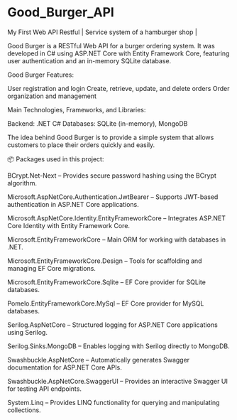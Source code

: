 <h1>Good_Burger_API</h1>
My First Web API Restful | Service system of a hamburger shop |

Good Burger is a RESTful Web API for a burger ordering system. It was developed in C# using ASP.NET Core with Entity Framework Core, featuring user authentication and an in-memory SQLite database.

Good Burger Features:

User registration and login
Create, retrieve, update, and delete orders
Order organization and management

Main Technologies, Frameworks, and Libraries:

Backend: .NET C#
Databases: SQLite (in-memory), MongoDB

The idea behind Good Burger is to provide a simple system that allows customers to place their orders quickly and easily.

📦 Packages used in this project:

BCrypt.Net-Next – Provides secure password hashing using the BCrypt algorithm.

Microsoft.AspNetCore.Authentication.JwtBearer – Supports JWT-based authentication in ASP.NET Core applications.

Microsoft.AspNetCore.Identity.EntityFrameworkCore – Integrates ASP.NET Core Identity with Entity Framework Core.

Microsoft.EntityFrameworkCore – Main ORM for working with databases in .NET.

Microsoft.EntityFrameworkCore.Design – Tools for scaffolding and managing EF Core migrations.

Microsoft.EntityFrameworkCore.Sqlite – EF Core provider for SQLite databases.

Pomelo.EntityFrameworkCore.MySql – EF Core provider for MySQL databases.

Serilog.AspNetCore – Structured logging for ASP.NET Core applications using Serilog.

Serilog.Sinks.MongoDB – Enables logging with Serilog directly to MongoDB.

Swashbuckle.AspNetCore – Automatically generates Swagger documentation for ASP.NET Core APIs.

Swashbuckle.AspNetCore.SwaggerUI – Provides an interactive Swagger UI for testing API endpoints.

System.Linq – Provides LINQ functionality for querying and manipulating collections.
